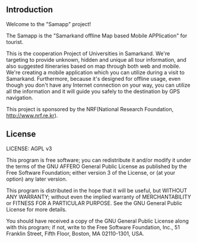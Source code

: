 ## Introduction

Welcome to the "Samapp" project!

The Samapp is the "Samarkand offline Map based Mobile APPlication" for tourist.

This is the cooperation Project of Universities in Samarkand. We're targeting to provide unknown, hidden and unique all tour information, and also suggested itineraries based on map through both web and mobile. We're creating a mobile application which you can utilize during a visit to Samarkand. Furthermore, because it's designed for offline usage, even though you don't have any Internet connection on your way, you can utilize all the information and it will guide you safely to the destination by GPS navigation.

This project is sponsored by the NRF(National Research Foundation, http://www.nrf.re.kr).

## License

LICENSE: AGPL v3

This program is free software; you can redistribute it and/or
modify it under the terms of the GNU AFFERO General Public License
as published by the Free Software Foundation; either version 3
of the License, or (at your option) any later version.

This program is distributed in the hope that it will be useful,
but WITHOUT ANY WARRANTY; without even the implied warranty of
MERCHANTABILITY or FITNESS FOR A PARTICULAR PURPOSE. See the
GNU General Public License for more details.

You should have received a copy of the GNU General Public License
along with this program; if not, write to the Free Software
Foundation, Inc., 51 Franklin Street, Fifth Floor, Boston, MA 02110-1301, USA.

